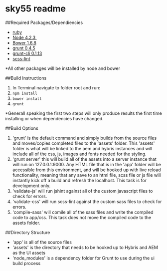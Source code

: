 # sky55 readme

##Required Packages/Dependiencies
- [ruby](https://www.ruby-lang.org/en/documentation/installation/)
- [Node 4.2.3 ](https://nodejs.org/en/download/)
- [Bower 1.6.8](http://bower.io/)
- [grunt 0.4.5](http://gruntjs.com/installing-grunt)
- [grunt-cli 0.1.13](http://gruntjs.com/using-the-cli)
- [scss-lint](https://github.com/brigade/scss-lint#installation)

*All other packages will be installed by node and bower

##Build Instructions
1. In Terminal navigate to folder root and run:
  1. `npm install`
  2. `bower install`
  3. `grunt`

*Generall speaking the first two steps will only produce results the first time installing or when dependencies have changed.

##Build Options
  1. 'grunt' is the default command and simply builds from the source files and moves/copies completed files to the 'assets' folder. This 'assets' folder is what will be linked to the aem and hybris instances and will include all of the css, js, images and fonts needed for the styling.
  2. 'grunt server' this will build all of the assets into a server instance that will run on 127.0.0.1:9000. Any HTML file that is in the 'app' folder will be accessible from this environment, and will be hooked up with live reload functionality, meaning that any save to an html file, scss file or js file will instantly kick off a build and refresh the localhost. This task is for development only.
  3. 'validate-js' will run jshint against all of the custom javascript files to check for errors.
  4. 'validate-css' will run scss-lint against the custom sass files to check for errors.
  5. 'compile-sass' will comile all of the sass files and write the compiled code to app/css. This task does not move the compiled code to the assets folder.

##Directory Structure
- 'app' is all of the source files
- 'assets' is the directory that needs to be hooked up to Hybris and AEM as the UI assets
- 'node_modules' is a dependency folder for Grunt to use during the ui build process

